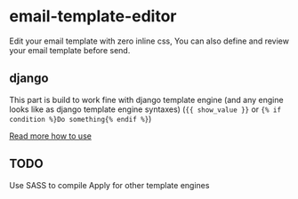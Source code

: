 # email-template-editor
Edit your email template with zero inline css, You can also define and review your email template before send.


## django
This part is build to work fine with django template engine (and any
engine looks like as django template engine syntaxes) (`{{ show_value }}` or `{% if condition %}Do something{% endif %}`)

[Read more how to use](https://github.com/phuong/email-template-editor/blob/master/django/README.md)


## TODO
Use SASS to compile
Apply for other template engines
  
